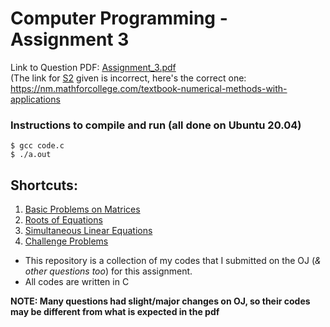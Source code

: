 # Computer Programming - Assignment 3

Link to Question PDF: [Assignment_3.pdf](./Assignment_3.pdf) \
(The link for [S2](./S2) given is incorrect, here's the correct one: https://nm.mathforcollege.com/textbook-numerical-methods-with-applications
### Instructions to compile and run (all done on Ubuntu 20.04)
```
$ gcc code.c
$ ./a.out
```
## Shortcuts:
1. [Basic Problems on Matrices](./S1)
2. [Roots of Equations](./S2)
3. [Simultaneous Linear Equations](./S3)
4. [Challenge Problems](./S4)

* This repository is a collection of my codes that I submitted on the OJ (*& other questions too*) for this assignment.
* All codes are written in C

**NOTE: Many questions had slight/major changes on OJ, so their codes may be different from what is expected in the pdf**
